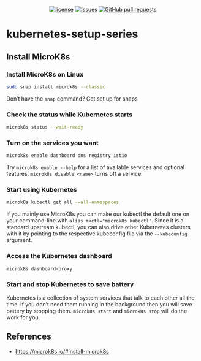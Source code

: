 <p align="center">
  <a href="https://github.com/mingyuchoo/kubernetes-setup-series/blob/main/LICENSE"><img alt="license" src="https://img.shields.io/github/license/mingyuchoo/kubernetes-setup-series"/></a>
  <a href="https://github.com/mingyuchoo/kubernetes-setup-series/issues"><img alt="Issues" src="https://img.shields.io/github/issues/mingyuchoo/kubernetes-setup-series?color=appveyor" /></a>
  <a href="https://github.com/mingyuchoo/kubernetes-setup-series/pulls"><img alt="GitHub pull requests" src="https://img.shields.io/github/issues-pr/mingyuchoo/kubernetes-setup-series?color=appveyor" /></a>
</p>

# kubernetes-setup-series

## Install MicroK8s

### Install MicroK8s on Linux

```bash
sudo snap install microk8s --classic
```
Don’t have the `snap` command? Get set up for snaps

### Check the status while Kubernetes starts

```bash
microk8s status --wait-ready
```

### Turn on the services you want

```bash
microk8s enable dashboard dns registry istio
```

Try `microk8s enable --help` for a list of available services and optional features.
`microk8s disable <name>` turns off a service.

### Start using Kubernetes

```bash
microk8s kubectl get all --all-namespaces
```

If you mainly use MicroK8s you can make our kubectl the default one on your command-line with `alias mkctl="microk8s kubectl"`.
Since it is a standard upstream kubectl,
you can also drive other Kubernetes clusters with it by pointing to the respective kubeconfig file via the `--kubeconfig` argument.

### Access the Kubernetes dashboard

```bash
microk8s dashboard-proxy
```

### Start and stop Kubernetes to save battery

Kubernetes is a collection of system services that talk to each other all the time.
If you don’t need them running in the background then you will save battery by stopping them.
`microk8s start` and `microk8s stop` will do the work for you.


## References

- <https://microk8s.io/#install-microk8s>
